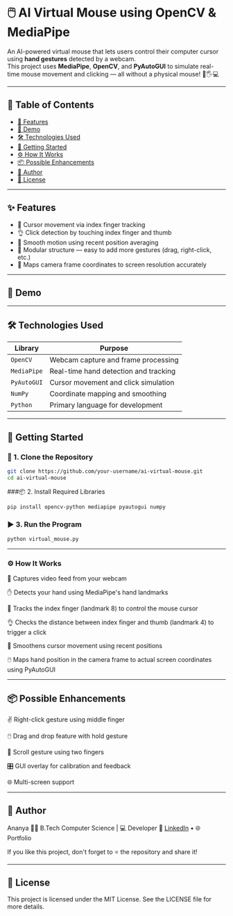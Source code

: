 # 🖱️ AI Virtual Mouse using OpenCV & MediaPipe

An AI-powered virtual mouse that lets users control their computer cursor using **hand gestures** detected by a webcam.  
This project uses **MediaPipe**, **OpenCV**, and **PyAutoGUI** to simulate real-time mouse movement and clicking — all without a physical mouse! 🧠🖐️💻

---

## 📌 Table of Contents

- [📌 Features](#-features)
- [🎥 Demo](#-demo)
- [🛠 Technologies Used](#-technologies-used)
- [🚀 Getting Started](#-getting-started)
- [⚙️ How It Works](#️-how-it-works)
- [📦 Possible Enhancements](#-possible-enhancements)
- [🙋 Author](#-author)
- [📄 License](#-license)

---

## ✨ Features

- 🎯 Cursor movement via index finger tracking
- 👌 Click detection by touching index finger and thumb
- 🔁 Smooth motion using recent position averaging
- 🧩 Modular structure — easy to add more gestures (drag, right-click, etc.)
- 📐 Maps camera frame coordinates to screen resolution accurately

---

## 🎥 Demo



---

## 🛠 Technologies Used

| Library       | Purpose                                |
|---------------|----------------------------------------|
| `OpenCV`      | Webcam capture and frame processing    |
| `MediaPipe`   | Real-time hand detection and tracking  |
| `PyAutoGUI`   | Cursor movement and click simulation   |
| `NumPy`       | Coordinate mapping and smoothing       |
| `Python`      | Primary language for development       |

---

## 🚀 Getting Started

### 📁 1. Clone the Repository

```bash
git clone https://github.com/your-username/ai-virtual-mouse.git
cd ai-virtual-mouse
```

###📦 2. Install Required Libraries
```bash
pip install opencv-python mediapipe pyautogui numpy
```

### ▶️ 3. Run the Program
```bash
python virtual_mouse.py
```

---

### ⚙️ How It Works
🎥 Captures video feed from your webcam

✋ Detects your hand using MediaPipe's hand landmarks

🧠 Tracks the index finger (landmark 8) to control the mouse cursor

👌 Checks the distance between index finger and thumb (landmark 4) to trigger a click

🔁 Smoothens cursor movement using recent positions

🖱️ Maps hand position in the camera frame to actual screen coordinates using PyAutoGUI

---

## 📦 Possible Enhancements
✌️ Right-click gesture using middle finger

🖱️ Drag and drop feature with hold gesture

🔄 Scroll gesture using two fingers

🎛 GUI overlay for calibration and feedback

🌐 Multi-screen support

---

## 🙋 Author
Ananya
👩‍🎓 B.Tech Computer Science | 💻 Developer 
🔗 [LinkedIn](https://www.linkedin.com/in/ananya-jain-01104427b/) • 🌐 Portfolio

If you like this project, don't forget to ⭐ the repository and share it!

---

## 📄 License
This project is licensed under the MIT License.
See the LICENSE file for more details.
